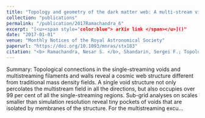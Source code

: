 ```yaml
---
title: "Topology and geometry of the dark matter web: A multi-stream view"
collection: "publications"
permalink: "/publication/2017Ramachandra_6"
excerpt: "[<u><span style="color:blue"> arXiv link </span></u>]()"
date: "2017-01-01"
venue: "Monthly Notices of the Royal Astronomical Society"
paperurl: "https://doi.org/10.1093/mnras/stx183"
citation: "<b> Ramachandra, Nesar S. </b>, Shandarin, Sergei F.; Topology and geometry of the dark matter web: A multi-stream view, Monthly Notices of the Royal Astronomical Society, Volume 467, Issue 2, 2017"
---
```



Summary: Topological connections in the single-streaming voids and multistreaming filaments and walls reveal a cosmic web structure different from traditional mass density fields. A single void structure not only percolates the multistream field in all the directions, but also occupies over 99 per cent of all the single-streaming regions. Sub-grid analyses on scales smaller than simulation resolution reveal tiny pockets of voids that are isolated by membranes of the structure. For the multistreaming excu...